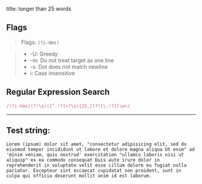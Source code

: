 title: longer than 25 words

## Flags

> Flags: `(?i-Ums)`

> * -U: Greedy
> * -m: Do not treat target as one line
> * -s: Dot does not match newline
> * i: Case insensitive

## Regular Expression Search

```ruby
/(?i-Ums)(?!\s)([^.!?]+?\s){25,}(?![\.!?])\w+/
```

---

## Test string:

```text
Lorem (ipsum) dolor sit amet, "consectetur adipisicing elit, sed do eiusmod tempor incididunt ut labore et dolore magna aliqua Ut enim" ad 'minim veniam, quis nostrud' exercitation "ullamco laboris nisi ut aliquip" ex ea commodo consequat Duis aute irure dolor in reprehenderit in voluptate velit esse cillum dolore eu fugiat nulla pariatur. Excepteur sint occaecat cupidatat non proident, sunt in culpa qui officia deserunt mollit anim id est laborum.
```


